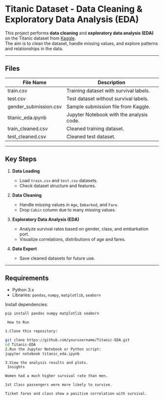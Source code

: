 # Titanic Dataset - Data Cleaning & Exploratory Data Analysis (EDA)

This project performs **data cleaning** and **exploratory data analysis (EDA)** on the Titanic dataset from [Kaggle](https://www.kaggle.com/competitions/titanic/data).  
The aim is to clean the dataset, handle missing values, and explore patterns and relationships in the data.

---

##  Files

| File Name                | Description                                   |
|-------------------------|------------------------------------------------|
| train.csv               | Training dataset with survival labels.         |
| test.csv                | Test dataset without survival labels.          |
| gender_submission.csv   | Sample submission file from Kaggle.            |
| titanic_eda.ipynb       | Jupyter Notebook with the analysis code.       |
| train_cleaned.csv       | Cleaned training dataset.                      |
| test_cleaned.csv        | Cleaned test dataset.                          |

---

##  Key Steps

1. **Data Loading**  
   - Load `train.csv` and `test.csv` datasets.  
   - Check dataset structure and features.

2. **Data Cleaning**  
   - Handle missing values in `Age`, `Embarked`, and `Fare`.  
   - Drop `Cabin` column due to many missing values.

3. **Exploratory Data Analysis (EDA)**  
   - Analyze survival rates based on gender, class, and embarkation port.  
   - Visualize correlations, distributions of age and fares.

4. **Data Export**  
   - Save cleaned datasets for future use.

---

##  Requirements

- Python 3.x  
- Libraries: `pandas`, `numpy`, `matplotlib`, `seaborn`  

Install dependencies:
```bash
pip install pandas numpy matplotlib seaborn

 How to Run

1.Clone this repository:

git clone https://github.com/yourusername/Titanic-EDA.git
cd Titanic-EDA
2.Run the Jupyter Notebook or Python script:
jupyter notebook titanic_eda.ipynb

3.View the analysis results and plots.
 Insights

Women had a much higher survival rate than men.

1st Class passengers were more likely to survive.

Ticket fares and class show a positive correlation with survival.
